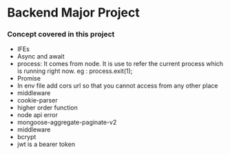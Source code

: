 # Backend Major Project

### Concept covered in this project
- IFEs
- Async and await
- process:  It comes from node. It is use to refer the current process which is running right now. eg : process.exit(1);
- Promise
- In env file add cors url so that you cannot access from any other place
- middleware
- cookie-parser
- higher order function
- node api error
- mongoose-aggregate-paginate-v2
- middleware
- bcrypt
- jwt is a bearer token